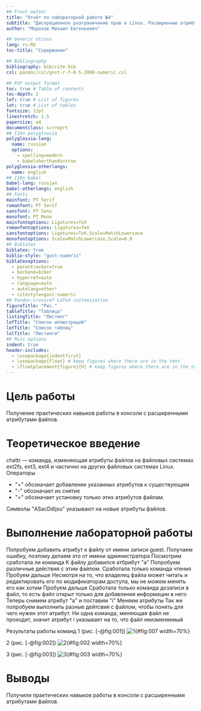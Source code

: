 ```yaml
---
## Front matter
title: "Отчёт по лабораторной работе №4"
subtitle: "Дискреционное разграничение прав в Linux. Расширенные атрибуты"
author: "Морозов Михаил Евгеньевич"

## Generic otions
lang: ru-RU
toc-title: "Содержание"

## Bibliography
bibliography: bib/cite.bib
csl: pandoc/csl/gost-r-7-0-5-2008-numeric.csl

## Pdf output format
toc: true # Table of contents
toc-depth: 2
lof: true # List of figures
lot: true # List of tables
fontsize: 12pt
linestretch: 1.5
papersize: a4
documentclass: scrreprt
## I18n polyglossia
polyglossia-lang:
  name: russian
  options:
	- spelling=modern
	- babelshorthands=true
polyglossia-otherlangs:
  name: english
## I18n babel
babel-lang: russian
babel-otherlangs: english
## Fonts
mainfont: PT Serif
romanfont: PT Serif
sansfont: PT Sans
monofont: PT Mono
mainfontoptions: Ligatures=TeX
romanfontoptions: Ligatures=TeX
sansfontoptions: Ligatures=TeX,Scale=MatchLowercase
monofontoptions: Scale=MatchLowercase,Scale=0.9
## Biblatex
biblatex: true
biblio-style: "gost-numeric"
biblatexoptions:
  - parentracker=true
  - backend=biber
  - hyperref=auto
  - language=auto
  - autolang=other*
  - citestyle=gost-numeric
## Pandoc-crossref LaTeX customization
figureTitle: "Рис."
tableTitle: "Таблица"
listingTitle: "Листинг"
lofTitle: "Список иллюстраций"
lotTitle: "Список таблиц"
lolTitle: "Листинги"
## Misc options
indent: true
header-includes:
  - \usepackage{indentfirst}
  - \usepackage{float} # keep figures where there are in the text
  - \floatplacement{figure}{H} # keep figures where there are in the text
---
```


# Цель работы

Получение практических навыков работы в консоли с расширенными атрибутами файлов.

# Теоретическое введение

chattr — команда, изменяющая атрибуты файлов на файловых системах ext2fs, ext3, ext4 и частично на других файловых системах Linux.
Операторы 
- "+" обозначает добавление указанных атрибутов к существующим
- "-" обозначает их снятие
- "=" обозначает установку только этих атрибутов файлам.

Символы "ASacDdijsu" указывают на новые атрибуты файлов.

# Выполнение лабораторной работы

Попробуем добавить атрибут к файлу от имени записи guest.
Получаем ошибку, поэтому делаем это от имени администратора
Посмотрим сработала ли команда
К файлу добавился атбрибут "a"
Попробуем различные действия с этим файлом.
Сработала только команда чтения
Пробуем дальше
Несмотря на то, что владелец файла может читать и редактировать его по модификаторам доступа, мы не можем менять его как хотим
Пробуем дальше
Сработала только команда дозаписи в файл, то есть файл открыт только для добавления информации в него
Теперь снимем атрибут "a" и поставим "i"
Меняем атрибуты
Так же попробуем выполнить разные дейтсвия с файлом, чтобы понять для чего нужен этот атрибут.
Ни одна команда, меняющая файл не проходит, значит атрибут i указывает на то, что файл неизменяемый

Результаты работы команд
1 (рис. [-@fig:001])
![1](image/1.PNG){#fig:007 width=70%}

2 (рис. [-@fig:002])
![2](image/2.PNG){#fig:002 width=70%}

3 (рис. [-@fig:003])
![3](image/3.PNG){#fig:003 width=70%}

# Выводы

Получили практических навыков работы в консоли с расширенными атрибутами файлов.